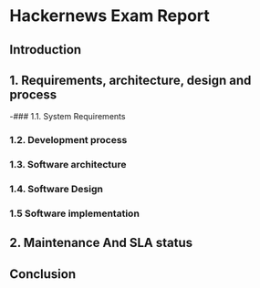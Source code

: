 # Hackernews Exam Report

## Introduction

## 1. Requirements, architecture, design and process

-### 1.1. System Requirements 

### 1.2. Development process

### 1.3. Software architecture 

### 1.4. Software Design 

### 1.5 Software implementation 

## 2. Maintenance And SLA status 

## Conclusion


